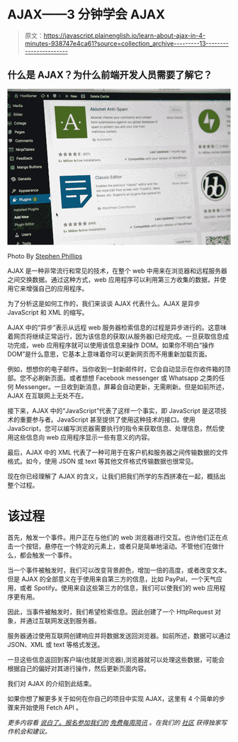 # AJAX——3 分钟学会 AJAX

> 原文：<https://javascript.plainenglish.io/learn-about-ajax-in-4-minutes-938747e4ca61?source=collection_archive---------13----------------------->

## 什么是 AJAX？为什么前端开发人员需要了解它？

![](img/10caf544efd415e371bd0848d19d3cb9.png)

Photo By [Stephen Phillips](https://unsplash.com/@hostreviews)

AJAX 是一种非常流行和常见的技术，在整个 web 中用来在浏览器和远程服务器之间交换数据。通过这种方式，web 应用程序可以利用第三方收集的数据，并使用它来增强自己的应用程序。

为了分析这是如何工作的，我们来谈谈 AJAX 代表什么。AJAX 是异步 JavaScript 和 XML 的缩写。

AJAX 中的“异步”表示从远程 web 服务器检索信息的过程是异步进行的。这意味着网页将继续正常运行，因为该信息的获取(从服务器)已经完成。一旦获取信息成功完成，web 应用程序就可以使用该信息来操作 DOM。如果你不明白“操作 DOM”是什么意思，它基本上意味着你可以更新网页而不用重新加载页面。

例如，想想你的电子邮件。当你收到一封新邮件时，它会自动显示在你收件箱的顶部。您不必刷新页面。或者想想 Facebook messenger 或 Whatsapp 之类的任何 Messenger。一旦收到新消息，屏幕会自动更新，无需刷新。但是如前所述，AJAX 在互联网上无处不在。

接下来，AJAX 中的“JavaScript”代表了这样一个事实，即 JavaScript 是这项技术的重要参与者。JavaScript 甚至提供了使用这种技术的接口。使用 JavaScript，您可以编写浏览器需要执行的指令来获取信息、处理信息，然后使用这些信息向 web 应用程序显示一些有意义的内容。

最后，AJAX 中的 XML 代表了一种可用于在客户机和服务器之间传输数据的文件格式。如今，使用 JSON 或 text 等其他文件格式传输数据也很常见。

现在你已经理解了 AJAX 的含义，让我们把我们所学的东西拼凑在一起，概括出整个过程。

# 该过程

首先，触发一个事件。用户正在与他们的 web 浏览器进行交互。也许他们正在点击一个按钮，悬停在一个特定的元素上，或者只是简单地滚动。不管他们在做什么，都会触发一个事件。

当一个事件被触发时，我们可以改变背景颜色，增加一倍的高度，或者改变文本。但是 AJAX 的全部意义在于使用来自第三方的信息，比如 PayPal，一个天气应用，或者 Spotify。使用来自这些第三方的信息，我们可以使我们的 web 应用程序更有用。

因此，当事件被触发时，我们希望检索信息。因此创建了一个 HttpRequest 对象，并通过互联网发送到服务器。

服务器通过使用互联网创建响应并将数据发送回浏览器。如前所述，数据可以通过 JSON、XML 或 text 等格式发送。

一旦这些信息返回到客户端(也就是浏览器),浏览器就可以处理这些数据，可能会根据自己的偏好对其进行操作，然后更新页面内容。

我们对 AJAX 的介绍到此结束。

如果你想了解更多关于如何在你自己的项目中实现 AJAX，这里有 4 个简单的步骤来开始使用 Fetch API 。

*更多内容看* [*说白了。报名参加我们的*](http://plainenglish.io/) [*免费每周简讯*](http://newsletter.plainenglish.io/) *。在我们的* [*社区*](https://discord.gg/GtDtUAvyhW) *获得独家写作机会和建议。*